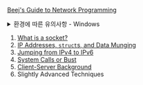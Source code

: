 [Beej's Guide to Network Programming](https://beej.us/guide/bgnet/)

<details>
<summary>환경에 따른 유의사항 - Windows</summary>

- 언급되는 시스템 헤더를 무시하고 다음을 include

  ```c
  #include <winsock2.h>
  #include <ws2tcpip.h>
  ```

- `winsock2`: Windows socket library의 "새로운" 버전
- `windows.h`를 include하면 `winsock.h`를 불러오기 때문에 `winsock2`와 충돌이 발생한다.
- `windows.h`를 include해야 한다면...

  ```c
  #define WIN32_LEAN_AND_MEAN

  #include <windows.h>
  #include <winsock2.h>
  ```

- 소켓 라이브러리를 이용해 무언가 하기 전에 `WSAStartup()`을 호출해야 한다.
  - Winsock 버전을 확인해야 한다.

  ```c
  #include <winsock2.h>

  {
    WSADATA wsaData;

    if (WSAStartup(MAKEWORD(2, 2), &wsaData) != 0) {
      fprintf(stderr, "WSAStartup failed.\n");
      exit(1);
    }

    if (LOBYTE(wsaData.wVersion) != 2 ||
        HIBYTE(wsaData.wVersion) != 2)
    {
        fprintf(stderr,"Versiion 2.2 of Winsock is not available.\n");
        WSACleanup();
        exit(2);
    }
  }
  ```

- 이외에도 참고할 사항이 여럿 있음

</details>

1. [What is a socket?](./01-socket.md)
2. [IP Addresses, `struct`s, and Data Munging](./02-ip.md)
3. [Jumping from IPv4 to IPv6](./03-jump.md)
4. [System Calls or Bust](./04-call.md)
5. [Client-Server Background](./05-background.md)
6. Slightly Advanced Techniques

